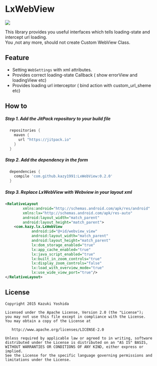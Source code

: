 LxWebView
============
[![](https://jitpack.io/v/kazy1991/LxWebView.svg)](https://jitpack.io/#kazy1991/LxWebView)


This library provides you useful interfaces which tells loading-state and intercept url loading.  
You ,not any more, should not create Custom WebView Class.

Feature
--------

* Setting `WebSettings` with xml attributes.
* Provides correct loading-state Callback ( show errorView and loadingView  etc)
* Provides loading url interceptor ( bind action with custom_url_sheme  etc)

How to
--------

##### Step 1. Add the JitPack repository to your build file

```groovy
  repositories {
    maven {
      url "https://jitpack.io"
    }
  }
```

##### Step 2. Add the dependency in the form

```groovy
  dependencies {
    compile 'com.github.kazy1991:LxWebView:0.2.0'
  }
```

##### Step 3. Replace LxWebView with Webview in your layout xml

```xml
<RelativeLayout
        xmlns:android="http://schemas.android.com/apk/res/android"
        xmlns:lx="http://schemas.android.com/apk/res-auto"
        android:layout_width="match_parent"
        android:layout_height="match_parent">
    <com.kazy.lx.LxWebView
            android:id="@+id/webview_view"
            android:layout_width="match_parent"
            android:layout_height="match_parent"
            lx:dom_storage_enabled="true"
            lx:app_cache_enabled="true"
            lx:java_script_enabled="true"
            lx:built_in_zoom_controls="true"
            lx:display_zoom_controls="false"
            lx:load_with_overview_mode="true"
            lx:use_wide_view_port="true"/>
</RelativeLayout>
```

License
-------

    Copyright 2015 Kazuki Yoshida

    Licensed under the Apache License, Version 2.0 (the "License");
    you may not use this file except in compliance with the License.
    You may obtain a copy of the License at

       http://www.apache.org/licenses/LICENSE-2.0

    Unless required by applicable law or agreed to in writing, software
    distributed under the License is distributed on an "AS IS" BASIS,
    WITHOUT WARRANTIES OR CONDITIONS OF ANY KIND, either express or implied.
    See the License for the specific language governing permissions and
    limitations under the License.
